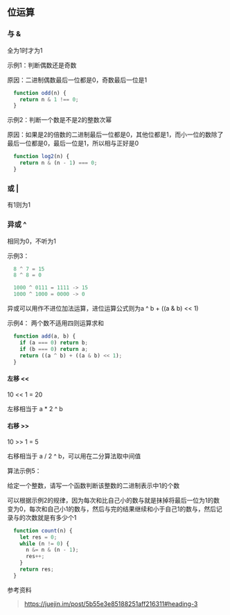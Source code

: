## 位运算

### 与 &

全为1时才为1

示例1：判断偶数还是奇数

原因：二进制偶数最后一位都是0，奇数最后一位是1

```javascript
  function odd(n) {
    return n & 1 !== 0; 
  }
```

示例2：判断一个数是不是2的整数次幂

原因：如果是2的倍数的二进制最后一位都是0，其他位都是1，而小一位的数除了最后一位都是0，最后一位是1，所以相与正好是0

```javascript
  function log2(n) {
    return n & (n - 1) === 0;
  }
```

### 或 |

有1则为1


### 异或 ^

相同为0，不听为1

示例3：

```javascript
  8 ^ 7 = 15
  8 ^ 8 = 0

  1000 ^ 0111 = 1111 -> 15
  1000 ^ 1000 = 0000 -> 0
```

异或可以用作不进位加法运算，进位运算公式则为a ^ b + ((a & b) << 1)

示例4： 两个数不适用四则运算求和

```javascript
  function add(a, b) {
    if (a === 0) return b;
    if (b === 0) return a;
    return ((a ^ b) + ((a & b) << 1);
  }
```


#### 左移 <<

10 << 1 = 20

左移相当于 a * 2 ^ b

#### 右移 >>

10 >> 1 = 5

右移相当于 a / 2 ^ b，可以用在二分算法取中间值


算法示例5：

给定一个整数，请写一个函数判断该整数的二进制表示中1的个数

可以根据示例2的规律，因为每次和比自己小的数与就是抹掉将最后一位为1的数变为0，每次和自己小1的数与，然后与完的结果继续和小于自己1的数与，然后记录与的次数就是有多少个1

```javascript
  function count(n) {
    let res = 0;
    while (n != 0) {
      n &= n & (n - 1);
      res++;
    }
    return res;
  }
```

参考资料

> https://juejin.im/post/5b55e3e85188251aff216311#heading-3